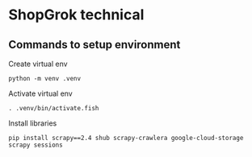 # ShopGrok technical

## Commands to setup environment

Create virtual env 
```shell
python -m venv .venv
```
Activate virtual env
```shell
. .venv/bin/activate.fish
```
Install libraries
```shell
pip install scrapy==2.4 shub scrapy-crawlera google-cloud-storage scrapy sessions
```




